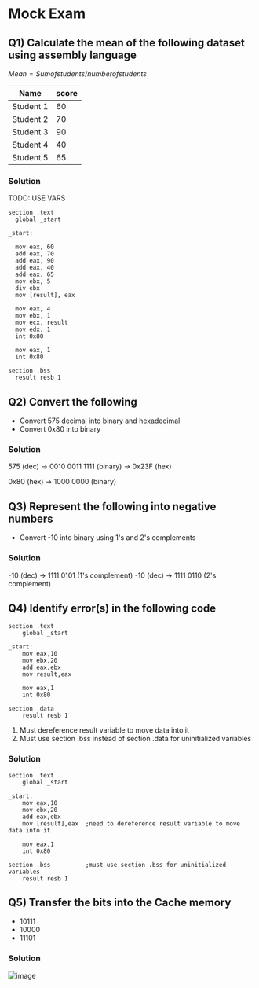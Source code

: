# Mock Exam

## Q1) Calculate the mean of the following dataset using assembly language

$Mean=Sum of students/number of students$

|Name|score|
|----|-------|
|Student 1|60|
|Student 2|70|
|Student 3|90|
|Student 4|40|
|Student 5|65|

### Solution
TODO: USE VARS

```assembly
section .text
  global _start

_start:
  
  mov eax, 60
  add eax, 70
  add eax, 90
  add eax, 40
  add eax, 65
  mov ebx, 5
  div ebx
  mov [result], eax

  mov eax, 4
  mov ebx, 1
  mov ecx, result
  mov edx, 1 
  int 0x80

  mov eax, 1
  int 0x80
  
section .bss
  result resb 1
```

## Q2) Convert the following
- Convert 575 decimal into binary and hexadecimal
- Convert 0x80 into binary

### Solution

575 (dec) -> 0010 0011 1111 (binary) -> 0x23F (hex)

0x80 (hex) -> 1000 0000 (binary)

## Q3) Represent the following into negative numbers
- Convert -10 into binary using 1's and 2's complements

### Solution

-10 (dec) -> 1111 0101 (1's complement)
-10 (dec) -> 1111 0110 (2's complement)

## Q4) Identify error(s) in the following code
```assembly
section .text
    global _start

_start:
    mov eax,10
    mov ebx,20
    add eax,ebx
    mov result,eax
    
    mov eax,1
    int 0x80

section .data
    result resb 1
```

1) Must dereference result variable to move data into it
2) Must use section .bss instead of section .data for uninitialized variables

### Solution
```assembly
section .text
    global _start

_start:
    mov eax,10
    mov ebx,20
    add eax,ebx
    mov [result],eax  ;need to dereference result variable to move data into it
    
    mov eax,1
    int 0x80

section .bss          ;must use section .bss for uninitialized variables
    result resb 1
```

## Q5) Transfer the bits into the Cache memory
- 10111
- 10000
- 11101

### Solution
![image](https://github.com/user-attachments/assets/b031c447-82f4-4411-bae2-002c5c12f54c)

